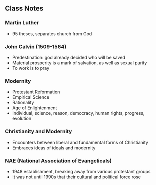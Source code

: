 ## Class Notes
### Martin Luther
- 95 theses, separates church from God
### John Calvin (1509-1564)
- Predestination: god already decided who will be saved
- Material prosperity is a mark of salvation, as well as sexual purity
- To work is to pray
### Modernity
- Protestant Reformation
- Empirical Science
- Rationality
- Age of Enlightenment
- Individual, science, reason, democracy, human rights, progress, evolution
### Christianity and Modernity
- Encounters between liberal and fundamental forms of Christianity
- Embraces ideas of ideals and modernity
### NAE (National Association of Evangelicals)
- 1948 establishment, breaking away from various protestant groups
- It was not until 1990s that their cultural and political force rose
